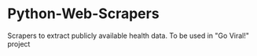 Python-Web-Scrapers
===================

Scrapers to extract publicly available health data.  To be used in "Go Viral!" project